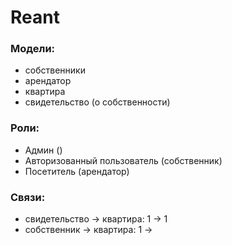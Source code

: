 # Reant

### Модели:
* собственники
* арендатор
* квартира
* свидетельство (о собственности)

### Роли:
* Админ ()
* Авторизованный пользователь (собственник)
* Посетитель (арендатор)

### Связи:
* свидетельство &rarr; квартира: 1 &rarr; 1
* собственник &rarr; квартира: 1 &rarr; 